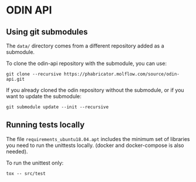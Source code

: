 # ODIN API

## Using git submodules

The `data/` directory comes from a different repository added as a submodule.

To clone the odin-api repository with the submodule, you can use:

    git clone --recursive https://phabricator.molflow.com/source/odin-api.git

If you already cloned the odin repository without the submodule, or if you
want to update the submodule:

    git submodule update --init --recursive

## Running tests locally

The file `requirements_ubuntu18.04.apt` includes the minimum set of libraries
you need to run the unittests locally. (docker and docker-compose is also
needed).

To run the unittest only:

    tox -- src/test
